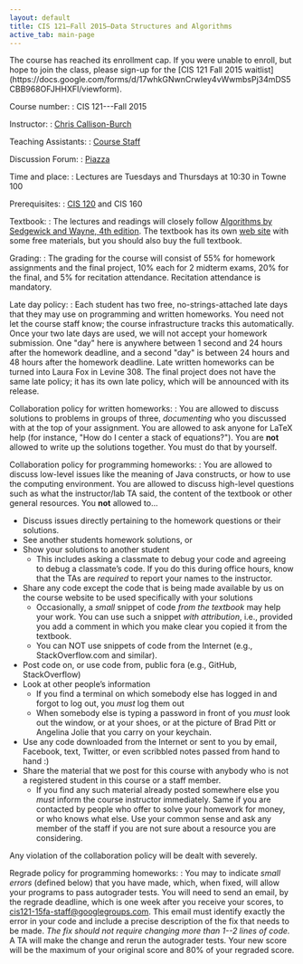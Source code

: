 ```yaml
---
layout: default
title: CIS 121—Fall 2015—Data Structures and Algorithms
active_tab: main-page
---
```


<div class="alert alert-info" markdown="span">
The course has reached its enrollment cap.  If you were unable to enroll, but hope to join the class, please sign-up for the [CIS 121 Fall 2015 waitlist](https://docs.google.com/forms/d/17whkGNwnCrwIey4vWwmbsPj34mDS5CBB968OFJHHXFI/viewform).
</div>

Course number:
: CIS 121---Fall 2015

Instructor:
: [Chris Callison-Burch](http://www.cis.upenn.edu/~ccb/)

Teaching Assistants:
: [Course Staff](staff.html)

Discussion Forum:
: [Piazza](https://piazza.com/upenn/fall2015/cis121/)

Time and place:
: Lectures are Tuesdays and Thursdays at 10:30 in Towne 100

Prerequisites:
: [CIS 120](http://www.seas.upenn.edu/~cis120/) and CIS 160

Textbook:
: The lectures and readings will closely follow [Algorithms by Sedgewick and Wayne, 4th edition](http://www.amazon.com/Algorithms-4th-Robert-Sedgewick/dp/032157351X/).  The textbook has its own [web site](http://algs4.cs.princeton.edu/home/) with some free materials, but you should also buy the full textbook.

Grading:
: The grading for the course will consist of 55% for homework assignments and the final project, 10% each for 2 midterm exams, 20% for the final, and 5% for recitation attendance. Recitation attendance is mandatory.

Late day policy:
: Each student has two free, no-strings-attached late days that they may use on programming and written homeworks. You need not let the course staff know; the course infrastructure tracks this automatically. Once your two late days are used, we will not accept your homework submission. One "day" here is anywhere between 1 second and 24 hours after the homework deadline, and a second "day" is between 24 hours and 48 hours after the homework deadline. Late written homeworks can be turned into Laura Fox in Levine 308. The final project does not have the same late policy; it has its own late policy, which will be announced with its release.

Collaboration policy for written homeworks:
: You are allowed to discuss solutions to problems in groups of three, *documenting* who you discussed with at the top of your assignment.  You are allowed to ask anyone for LaTeX help (for instance, "How do I center a stack of equations?").
You are **not** allowed to write up the solutions together. You must do that by yourself.

Collaboration policy for programming homeworks:
: You are allowed to discuss low-level issues like the meaning of Java constructs, or how to use the computing environment. You are allowed to discuss high-level questions such as what the instructor/lab TA said, the content of the textbook or other general resources.
 You **not** allowed to...

-   Discuss issues directly pertaining to the homework questions or
    their solutions.
-   See another students homework solutions, or
-   Show your solutions to another student
    -   This includes asking a classmate to debug your code and agreeing
        to debug a classmate’s code. If you do this during office hours,
        know that the TAs are *required* to report your names to the
        instructor.
-   Share any code except the code that is being made available by us on
    the course website to be used specifically with your solutions
    -   Occasionally, a *small* snippet of code *from the textbook* may help
        your work. You can use such a snippet *with attribution*, i.e.,
        provided you add a comment in which you make clear you copied it
        from the textbook.
    -   You can NOT use snippets of code from the Internet (e.g.,
        StackOverflow.com and similar).
-   Post code on, or use code from, public fora (e.g., GitHub,
    StackOverflow)
-   Look at other people’s information
    -   If you find a terminal on which somebody else has logged in and
        forgot to log out, you *must* log them out
    -   When somebody else is typing a password in front of you *must*
        look out the window, or at your shoes, or at the picture of Brad
        Pitt or Angelina Jolie that you carry on your keychain.
-   Use any code downloaded from the Internet or sent to you by email,
    Facebook, text, Twitter, or even scribbled notes passed from hand to
    hand :)
-   Share the material that we post for this course with anybody who is
    not a registered student in this course or a staff member.
    -   If you find any such material already posted somewhere else you
        *must* inform the course instructor immediately. Same if you are
        contacted by people who offer to solve your homework for money,
        or who knows what else. Use your common sense and ask any member
        of the staff if you are not sure about a resource you are
        considering.

Any violation of the collaboration policy will be dealt with severely.

Regrade policy for programming homeworks:
: You may to indicate *small errors* (defined below) that you have made, which,
    when fixed, will allow your programs to pass autograder tests. You will need
    to send an email, by the regrade deadline, which is one week after you
    receive your scores, to
    [cis121-15fa-staff@googlegroups.com](mailto:cis121-15fa-staff@googlegroups.com).
    This email must identify exactly the error in your code and include a
    precise description of the fix that needs to be made. *The fix should not
    require changing more than 1--2 lines of code.* A TA will make the change
    and rerun the autograder tests. Your new score will be the maximum of your
    original score and 80% of your regraded score.
